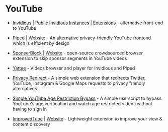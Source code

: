 # YouTube
* [Invidious](https://github.com/iv-org/invidious) | [Public Invidious Instances](https://docs.invidious.io/Invidious-Instances.md) | [Extensions](https://docs.invidious.io/Extensions.md) - alternative front-end to YouTube

* [Piped](https://github.com/TeamPiped/Piped) | [Website](https://piped.kavin.rocks/) - An alternative privacy-friendly YouTube frontend which is efficient by design

* [SponserBlock](https://github.com/ajayyy/SponsorBlock) | [Website](https://sponsor.ajay.app/) - open-source crowdsourced browser extension to skip sponsor segments in YouTube videos

* [Yattee](https://github.com/yattee/yattee) - Videos browser and player for Invidious and Piped

* [Privacy Redirect](https://github.com/SimonBrazell/privacy-redirect) - A simple web extension that redirects Twitter, YouTube, Instagram & Google Maps requests to privacy friendly alternatives

* [Simple YouTube Age Restriction Bypass](https://github.com/zerodytrash/Simple-YouTube-Age-Restriction-Bypass) - A simple userscript to bypass YouTube's age verification and watch age restricted videos without having to sign in

* [ImprovedTube](https://github.com/code4charity/YouTube-Extension) | [Website](https://improvedtube.com/) - Lightweight extension to improve your view & content discovery

